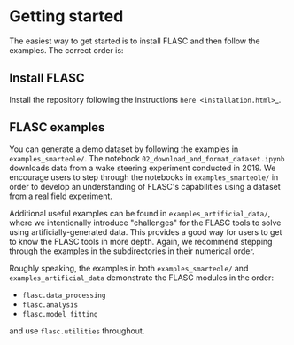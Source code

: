 # Getting started

The easiest way to get started is to install FLASC and
then follow the examples. The correct order is:

## Install FLASC
Install the repository following the instructions `here <installation.html>`_.

## FLASC examples
You can generate a demo dataset by following the examples in
``examples_smarteole/``. The notebook ``02_download_and_format_dataset.ipynb`` 
downloads data from a wake steering experiment conducted in 2019. We encourage
users to step through the notebooks in ``examples_smarteole/`` in order to
develop an understanding of FLASC's capabilities using a dataset from a real
field experiment.

Additional useful examples can be found in ``examples_artificial_data/``, where
we intentionally introduce "challenges" for the FLASC tools to solve using
artificially-generated data. This provides a good way for users to get to know
the FLASC tools in more depth. Again, we recommend stepping through the
examples in the subdirectories in their numerical order.

Roughly speaking, the examples in both ``examples_smarteole/`` and 
``examples_artificial_data`` demonstrate the FLASC modules in the order:
- `flasc.data_processing`
- `flasc.analysis`
- `flasc.model_fitting`

and use `flasc.utilities` throughout.
